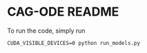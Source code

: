 # CAG-ODE README



To run the code, simply run

```
CUDA_VISIBLE_DEVICES=0 python run_models.py
```
